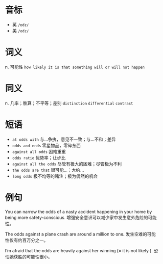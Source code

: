 # 音标

- 英 `/ɒdz/`
- 美 `/ɑdz/`

# 词义

n. 可能性
`how likely it is that something will or will not happen`

# 同义

n. 几率；胜算；不平等；差别
`distinction` `differential` `contrast`

# 短语

- `at odds with` 与…争执，意见不一致；与…不和；差异
- `odds and ends` 零星物品，零碎东西
- `against all odds` 困难重重
- `odds ratio` 优势率；让步比
- `against all the odds` 尽管有极大的困难；尽管极为不利
- `the odds are that` 很可能…；大约…
- `long odds` 极不均等的赌注；极为偶然的机会

# 例句

You can narrow the odds of a nasty accident happening in your home by being more safety-conscious.
增强安全意识可以减少家中发生意外危险的可能性。

The odds against a plane crash are around a million to one.
发生空难的可能性仅有约百万分之一。

I’m afraid that the odds are heavily against her winning (= it is not likely ).
恐怕她获胜的可能性很小。


